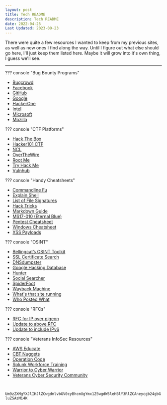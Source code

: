 ```yaml
---
layout: post
title: Tech README
description: Tech README
date: 2022-04-25
Last Updated: 2023-09-23
---
```


There were quite a few resources I wanted to keep from my previous sites, as well as new ones I find along the way.  Until I figure out what else should go here, I'll just keep them listed here.  Maybe it will grow into it's own thing, I guess we'll see.

---

??? console "Bug Bounty Programs"
    <ul>
    <li><a href="https://bugcrowd.com/" target="_blank">Bugcrowd</a></li>
    <li><a href="https://www.facebook.com/whitehat" target="_blank">Facebook</a></li>
    <li><a href="https://bounty.github.com/" target="_blank">GitHub</a></li>
    <li><a href="https://www.google.com/about/appsecurity/reward-program/" target="_blank">Google</a></li>
    <li><a href="https://www.hackerone.com/" target="_blank">HackerOne</a></li>
    <li><a href="https://www.intel.com/content/www/us/en/security-center/default.html" target="_blank">Intel</a></li>
    <li><a href="https://www.microsoft.com/en-us/msrc/bounty?rtc=1" target="_blank">Microsoft</a></li>
    <li><a href="https://www.mozilla.org/en-US/security/bug-bounty/" target="_blank">Mozilla</a></li>
    </ul>

??? console "CTF Platforms"
    <ul>
    <li><a href="https://www.hackthebox.eu/" target="_blank">Hack The Box</a></li>
    <li><a href="https://ctf.hacker101.com/" target="_blank">Hacker101 CTF</a></li>
    <li><a href="https://nationalcyberleague.org/" target="_blank">NCL</a></li>
    <li><a href="http://overthewire.org/wargames/" target="_blank">OverTheWire</a></li>
    <li><a href="https://www.root-me.org/" target="_blank">Root Me</a></li>
    <li><a href="https://tryhackme.com/" target="_blank">Try Hack Me</a></li>
    <li><a href="https://www.vulnhub.com/" target="_blank">Vulnhub</a></li>
    </ul>


??? console "Handy Cheatsheets"
    <ul>
    <li><a href="https://www.commandlinefu.com/commands/browse" target="_blank">Commandline Fu</a></li>
    <li><a href="https://explainshell.com/" target="_blank">Explain Shell</a></li>
    <li><a href="https://en.wikipedia.org/wiki/List_of_file_signatures" target="_blank">List of File Signatures</a></li>
    <li><a href="https://book.hacktricks.xyz/" target="_blank">Hack Tricks</a></li>
    <li><a href="https://www.markdownguide.org/basic-syntax" target="_blank">Markdown Guide</a></li>
    <li><a href="https://ivanitlearning.wordpress.com/2019/02/24/exploiting-ms17-010-without-metasploit-win-xp-sp3/" target="_blank">MS17-010 (Eternal Blue)</a></li>
    <li><a href="https://ired.team/offensive-security-experiments/offensive-security-cheetsheets" target="_blank">Pentest Cheatsheet</a></li>
    <li><a href="https://m0chan.github.io/2019/07/30/Windows-Notes-and-Cheatsheet.html#-basics" target="_blank">Windows Cheatsheet</a></li>
    <li><a href="https://github.com/Pgaijin66/XSS-Payloads/blob/master/payload.txt" target="_blank">XSS Payloads</a></li>
    </ul>

??? console "OSINT"
    <ul>
    <li><a href="https://docs.google.com/document/d/1BfLPJpRtyq4RFtHJoNpvWQjmGnyVkfE2HYoICKOGguA/edit#heading=h.po9n93ahppok" target="_blank">Bellingcat’s OSINT Toolkit</a></li>
    <li><a href="https://crt.sh/" target="_blank">SSL Certificate Search</a></li>
    <li><a href="https://dnsdumpster.com/" target="_blank">DNSdumpster</a></li>
    <li><a href="https://www.exploit-db.com/google-hacking-database" target="_blank">Google Hacking Database</a></li>
    <li><a href="http://hunter.io/search" target="_blank">Hunter</a></li>
    <li><a href="https://www.social-searcher.com/" target="_blank">Social Searcher</a></li>
    <li><a href="https://www.spiderfoot.net/" target="_blank">SpiderFoot</a></li>
    <li><a href="http://archive.org/web/web.php" target="_blank">Wayback Machine</a></li>
    <li><a href="https://sitereport.netcraft.com/" target="_blank">What's that site running</a></li>
    <li><a href="http://whopostedwhat.com/" target="_blank">Who Posted What</a></li>
    </ul>

??? console "RFCs"
    <ul> 
    <li><a href="https://datatracker.ietf.org/doc/html/rfc1149" target="_blank">RFC for IP over pigeon</a></li>
    <li><a href="https://datatracker.ietf.org/doc/html/rfc2549" target="_blank">Update to above RFC</a></li>
    <li><a href="https://datatracker.ietf.org/doc/html/rfc6214" target="_blank">Update to include IPv6</a></li>
    </ul>

??? console "Veterans InfoSec Resources"
    <ul>
    <li><a href="https://aws.amazon.com/education/awseducate/veterans/" target="_blank">AWS Educate</a></li>
    <li><a href="https://www.cbtnuggets.com/veterans-promo" target="_blank">CBT Nuggets</a></li>
    <li><a href="https://operationcode.org/" target="_blank">Operation Code</a></li>
    <li><a href="https://workplus.splunk.com/veterans" target="_blank">Splunk Workforce Training</a></li>
    <li><a href="https://w2cw.org/" target="_blank">Warrior to Cyber Warrior</a></li>
    <li><a href="https://veteransec.com/" target="_blank">Veterans Cyber Security Community</a></li>
    </ul>


<br>

`Um9zZXMgYXJlIHJlZCwgdmlvbGV0cyBhcmUgYmx1ZSwgdW5leHBlY3RlZCAneycgb24gbGluZSAzMi4K`

